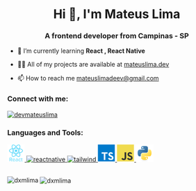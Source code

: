 <h1 align="center">Hi 👋, I'm Mateus Lima</h1>
<h3 align="center">A frontend developer from Campinas - SP</h3>

- 🌱 I’m currently learning **React , React Native**

- 👨‍💻 All of my projects are available at [mateuslima.dev](mateuslima.dev)

- 📫 How to reach me mateuslimadeev@gmail.com


<h3 align="left">Connect with me:</h3>

<p align="left">
<a href="https://linkedin.com/in/devmateuslima" target="blank"><img align="center" src="https://raw.githubusercontent.com/rahuldkjain/github-profile-readme-generator/master/src/images/icons/Social/linked-in-alt.svg" alt="devmateuslima" height="30" width="40" /></a>
</p>

<h3 align="left" padding="2px">Languages and Tools:</h3>
<a href="https://reactjs.org/" target="_blank" rel="noreferrer"> <img src="https://raw.githubusercontent.com/devicons/devicon/master/icons/react/react-original-wordmark.svg" alt="react" width="40" height="40"/> </a>
<a href="https://reactnative.dev/" target="_blank" rel="noreferrer"> <img src="https://reactnative.dev/img/header_logo.svg" alt="reactnative" width="40" height="40"/> </a> <a href="https://tailwindcss.com/" target="_blank" rel="noreferrer"> <img src="https://www.vectorlogo.zone/logos/tailwindcss/tailwindcss-icon.svg" alt="tailwind" width="40" height="40"/> </a> <a href="https://www.typescriptlang.org/" target="_blank" rel="noreferrer"> <img src="https://raw.githubusercontent.com/devicons/devicon/master/icons/typescript/typescript-original.svg" alt="typescript" width="40" height="40"/> </a> 
<a href="https://developer.mozilla.org/en-US/docs/Web/JavaScript" target="_blank" rel="noreferrer"> <img src="https://raw.githubusercontent.com/devicons/devicon/master/icons/javascript/javascript-original.svg" alt="javascript" width="40" height="40"/> </a> 
<a href="https://www.python.org" target="_blank" rel="noreferrer"> <img src="https://raw.githubusercontent.com/devicons/devicon/master/icons/python/python-original.svg" alt="python" width="40" height="40"/> </a><br> </br>



<p><img align="left" src="https://github-readme-stats.vercel.app/api/top-langs?username=dxmlima&theme=chartreuse-dark&show_icons=true&locale=en&layout=compact" alt="dxmlima" /></p>

<p>&nbsp;<img align="center" src="https://github-readme-stats.vercel.app/api?username=dxmlima&theme=chartreuse-dark&show_icons=true&locale=en" alt="dxmlima" /></p>


